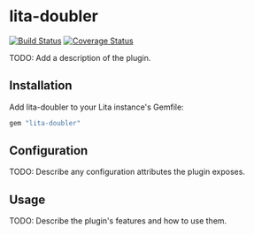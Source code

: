 # lita-doubler

[![Build Status](https://travis-ci.org/risid/lita-doubler.png?branch=master)](https://travis-ci.org/risid/lita-doubler)
[![Coverage Status](https://coveralls.io/repos/risid/lita-doubler/badge.png)](https://coveralls.io/r/risid/lita-doubler)

TODO: Add a description of the plugin.

## Installation

Add lita-doubler to your Lita instance's Gemfile:

``` ruby
gem "lita-doubler"
```

## Configuration

TODO: Describe any configuration attributes the plugin exposes.

## Usage

TODO: Describe the plugin's features and how to use them.
